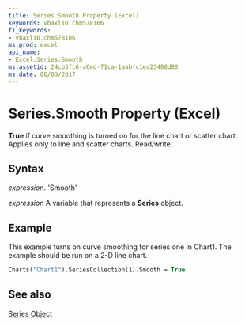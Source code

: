 ```yaml
---
title: Series.Smooth Property (Excel)
keywords: vbaxl10.chm578106
f1_keywords:
- vbaxl10.chm578106
ms.prod: excel
api_name:
- Excel.Series.Smooth
ms.assetid: 24cb3fc6-a6ed-71ca-1aab-c1ea23480d00
ms.date: 06/08/2017
---
```



# Series.Smooth Property (Excel)

 **True** if curve smoothing is turned on for the line chart or scatter chart. Applies only to line and scatter charts. Read/write.


## Syntax

 _expression_. 'Smooth'

 _expression_ A variable that represents a **Series** object.


## Example

This example turns on curve smoothing for series one in Chart1. The example should be run on a 2-D line chart.


```vb
Charts("Chart1").SeriesCollection(1).Smooth = True
```


## See also


[Series Object](Excel.Series(objec).md)

